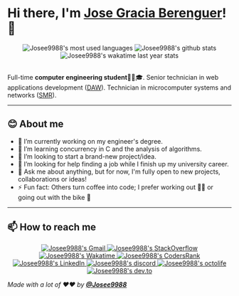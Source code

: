 <!-- markdownlint-disable MD033 MD042-->

# Hi there, I'm **[Jose Gracia Berenguer](https://jgracia.es)**! 👋

<div style="text-align:center">
    <img src="https://github-readme-stats.vercel.app/api/top-langs/?username=Josee9988&theme=monokai&hide=html" alt="Josee9988's most used languages">
    <img src="https://github-readme-stats.vercel.app/api?username=Josee9988&show_icons=true&theme=monokai&count_private=true" alt="Josee9988's github stats">
    <img src="https://github-readme-stats.vercel.app/api/wakatime?username=Josee9988&hide_progress=false&layout=compact&custom_title=Wakatime%20last%20year%20Stats" alt="Josee9988's wakatime last year stats">
</div>

<br>

Full-time **computer engineering student**🧑‍🎓🎓. Senior technician in web applications development ([DAW](https://www.todofp.es/que-como-y-donde-estudiar/que-estudiar/familia/loe/informatica-comunicaciones/des-aplicaciones-web.html)). Technician in microcomputer systems and networks ([SMR](https://www.todofp.es/que-como-y-donde-estudiar/que-estudiar/familia/loe/informatica-comunicaciones/sistemas-microniformaticos-redes.html)).

---

## **😊 About me**

- 🔭 I’m currently working on my engineer's degree.
- 🌱 I’m learning concurrency in C and the analysis of algorithms.
- 👯 I’m looking to start a brand-new project/idea.
- 🤔 I’m looking for help finding a job while I finish up my university career.
- 💬 Ask me about anything, but for now, I'm fully open to new projects, collaborations or ideas!
- ⚡ Fun fact: Others turn coffee into code; I prefer working out 🏋🏽 or going out with the bike 🚴

---

## **📫 How to reach me**

<div style="text-align:center">
  <a href="mailto:jgracia9988@gmail.com">
    <img src="https://img.shields.io/badge/-Gmail-EA4335?style=for-the-badge&logo=Gmail&logoColor=white" alt="Josee9988's Gmail">
  </a>
  <a href="https://stackoverflow.com/users/9630043/jose998/">
    <img src="https://img.shields.io/badge/-SO-F58025?style=for-the-badge&logo=StackOverflow&logoColor=white" alt="Josee9988's StackOverflow">
  </a>
  <a href="https://wakatime.com/@Josee9988/">
    <img src="https://img.shields.io/badge/-WakaTime-c14430?style=for-the-badge&logo=Wakatime&logoColor=white@Josee9988&color=green" alt="Josee9988's Wakatime">
  </a>
  <a href="https://profile.codersrank.io/user/josee9988/">
    <img src="https://img.shields.io/badge/CodersRank-67A4AC?style=for-the-badge&logo=codersrank&logoColor=white" alt="Josee9988's CodersRank">
  </a>
  <a href="https://www.linkedin.com/in/jose-gracia/">
    <img src="https://img.shields.io/badge/LinkedIn-0A66C2?style=for-the-badge&logo=linkedin&logoColor=white" alt="Josee9988's LinkedIn">
  </a>
  <a href="https://discord.gg/mzGepKfE5q">
    <img src="https://img.shields.io/badge/Discord-7289DA?style=for-the-badge&logo=discord&logoColor=white" alt="Josee9988's discord">
  </a>
  <a href="https://octolife.now.sh/Josee9988">
    <img src="https://img.shields.io/badge/OctoLife-333?style=for-the-badge&logo=github&logoColor=white" alt="Josee9988's octolife">
  </a>
  <a href="https://dev.to/josee9988">
    <img src="https://img.shields.io/badge/Dev.to-0A0A0A?style=for-the-badge&logo=dev.to&logoColor=white" alt="Josee9988's dev.to">
  </a>
</div>

_Made with a lot of ❤️❤️ by **[@Josee9988](https://github.com/Josee9988)**_
